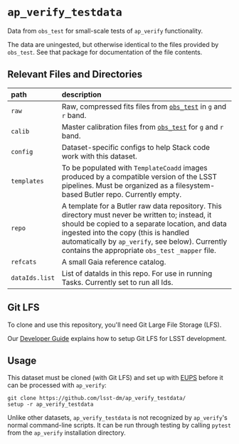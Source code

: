 `ap_verify_testdata`
====================

Data from `obs_test` for small-scale tests of `ap_verify` functionality.

The data are uningested, but otherwise identical to the files provided by `obs_test`.
See that package for documentation of the file contents.

Relevant Files and Directories
------------------------------
path                  | description
:---------------------|:-----------------------------
`raw`                 | Raw, compressed fits files from [`obs_test`](https://github.com/lsst/obs_test/tree/master/data) in `g` and `r` band.
`calib`               | Master calibration files from [`obs_test`](https://github.com/lsst/obs_test/tree/master/data) for `g` and `r` band.
`config`              | Dataset-specific configs to help Stack code work with this dataset.
`templates`           | To be populated with `TemplateCoadd` images produced by a compatible version of the LSST pipelines. Must be organized as a filesystem-based Butler repo. Currently empty.
`repo`                | A template for a Butler raw data repository. This directory must never be written to; instead, it should be copied to a separate location, and data ingested into the copy (this is handled automatically by `ap_verify`, see below). Currently contains the appropriate `obs_test` `_mapper` file.
`refcats`             | A small Gaia reference catalog.
`dataIds.list`        | List of dataIds in this repo. For use in running Tasks. Currently set to run all Ids.


Git LFS
-------

To clone and use this repository, you'll need Git Large File Storage (LFS).

Our [Developer Guide](http://developer.lsst.io/en/latest/tools/git_lfs.html) explains how to setup Git LFS for LSST development.

Usage
-----

<!-- TODO: replace with link to Sphinx label `ap-verify-datasets-install` once it's published -->

This dataset must be cloned (with Git LFS) and set up with [EUPS](https://developer.lsst.io/stack/eups-tutorial.html) before it can be processed with `ap_verify`:

    git clone https://github.com/lsst-dm/ap_verify_testdata/
    setup -r ap_verify_testdata

Unlike other datasets, `ap_verify_testdata` is not recognized by `ap_verify`'s normal command-line scripts.
It can be run through testing by calling `pytest` from the `ap_verify` installation directory.
